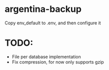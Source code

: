 # argentina-backup

Copy env_default to .env, and then configure it

# TODO:
 - File per database implementation
 - Fix compression, for now only supports gzip
